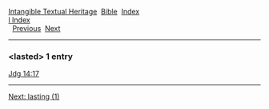 [Intangible Textual Heritage](../../index)  [Bible](../index) 
[Index](index)   
[l Index](_l_)  
  [Previous](c06634)  [Next](c06636) 

------------------------------------------------------------------------

### &lt;lasted&gt; 1 entry

[Jdg 14:17](../kjv/jdg014.htm#017)  

------------------------------------------------------------------------

[Next: lasting (1)](c06636)
